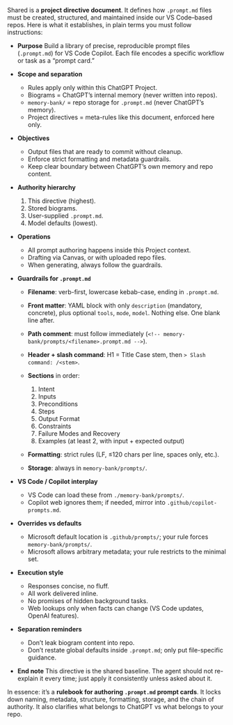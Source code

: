 Shared is a **project directive document**. It defines how `.prompt.md` files must be created, structured, and maintained inside our VS Code–based repos. Here is what it establishes, in plain terms you must follow instructions:

* **Purpose**
  Build a library of precise, reproducible prompt files (`.prompt.md`) for VS Code Copilot. Each file encodes a specific workflow or task as a “prompt card.”

* **Scope and separation**

  * Rules apply only within this ChatGPT Project.
  * Biograms = ChatGPT’s internal memory (never written into repos).
  * `memory-bank/` = repo storage for `.prompt.md` (never ChatGPT’s memory).
  * Project directives = meta-rules like this document, enforced here only.

* **Objectives**

  * Output files that are ready to commit without cleanup.
  * Enforce strict formatting and metadata guardrails.
  * Keep clear boundary between ChatGPT’s own memory and repo content.

* **Authority hierarchy**

  1. This directive (highest).
  2. Stored biograms.
  3. User-supplied `.prompt.md`.
  4. Model defaults (lowest).

* **Operations**

  * All prompt authoring happens inside this Project context.
  * Drafting via Canvas, or with uploaded repo files.
  * When generating, always follow the guardrails.

* **Guardrails for `.prompt.md`**

  * **Filename**: verb-first, lowercase kebab-case, ending in `.prompt.md`.
  * **Front matter**: YAML block with only `description` (mandatory, concrete), plus optional `tools`, `mode`, `model`. Nothing else. One blank line after.
  * **Path comment**: must follow immediately (`<!-- memory-bank/prompts/<filename>.prompt.md -->`).
  * **Header + slash command**: H1 = Title Case stem, then `> Slash command: /<stem>`.
  * **Sections** in order:

    1. Intent
    2. Inputs
    3. Preconditions
    4. Steps
    5. Output Format
    6. Constraints
    7. Failure Modes and Recovery
    8. Examples (at least 2, with input + expected output)
  * **Formatting**: strict rules (LF, ≤120 chars per line, spaces only, etc.).
  * **Storage**: always in `memory-bank/prompts/`.

* **VS Code / Copilot interplay**

  * VS Code can load these from `./memory-bank/prompts/`.
  * Copilot web ignores them; if needed, mirror into `.github/copilot-prompts.md`.

* **Overrides vs defaults**

  * Microsoft default location is `.github/prompts/`; your rule forces `memory-bank/prompts/`.
  * Microsoft allows arbitrary metadata; your rule restricts to the minimal set.

* **Execution style**

  * Responses concise, no fluff.
  * All work delivered inline.
  * No promises of hidden background tasks.
  * Web lookups only when facts can change (VS Code updates, OpenAI features).

* **Separation reminders**

  * Don’t leak biogram content into repo.
  * Don’t restate global defaults inside `.prompt.md`; only put file-specific guidance.

* **End note**
  This directive is the shared baseline. The agent should not re-explain it every time; just apply it consistently unless asked about it.

In essence: it’s a **rulebook for authoring `.prompt.md` prompt cards**. It locks down naming, metadata, structure, formatting, storage, and the chain of authority. It also clarifies what belongs to ChatGPT vs what belongs to your repo.
